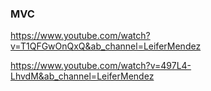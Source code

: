 ### MVC

https://www.youtube.com/watch?v=T1QFGwOnQxQ&ab_channel=LeiferMendez

https://www.youtube.com/watch?v=497L4-LhvdM&ab_channel=LeiferMendez